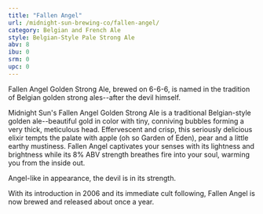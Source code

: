 ```yaml
---
title: "Fallen Angel"
url: /midnight-sun-brewing-co/fallen-angel/
category: Belgian and French Ale
style: Belgian-Style Pale Strong Ale
abv: 8
ibu: 0
srm: 0
upc: 0
---
```

Fallen Angel Golden Strong Ale, brewed on 6-6-6, is named in the tradition of Belgian golden strong ales--after the devil himself. 

Midnight Sun's Fallen Angel Golden Strong Ale is a traditional Belgian-style golden ale--beautiful gold in color with tiny, conniving bubbles forming a very thick, meticulous head. Effervescent and crisp, this seriously delicious elixir tempts the palate with apple (oh so Garden of Eden), pear and a little earthy mustiness. Fallen Angel captivates your senses with its lightness and brightness while its 8% ABV strength breathes fire into your soul, warming you from the inside out. 

Angel-like in appearance, the devil is in its strength. 

With its introduction in 2006 and its immediate cult following, Fallen Angel is now brewed and released about once a year.
